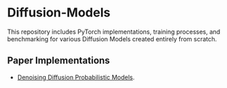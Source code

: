 # Diffusion-Models
This repository includes PyTorch implementations, training processes, and benchmarking for various Diffusion Models created entirely from scratch.

## Paper Implementations

* [Denoising Diffusion Probabilistic Models](https://arxiv.org/abs/2006.11239).
